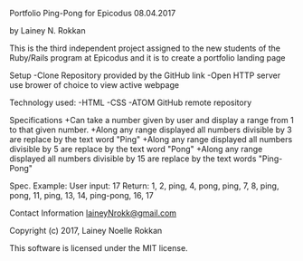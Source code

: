 Portfolio Ping-Pong for Epicodus 08.04.2017

by Lainey N. Rokkan

This is the third independent project assigned to the new students of the Ruby/Rails program at Epicodus and it is to create a portfolio landing page

Setup -Clone Repository provided by the GitHub link -Open HTTP server use brower of choice to view active webpage

Technology used: -HTML -CSS -ATOM GitHub remote repository

Specifications
  +Can take a number given by user and display a range from 1 to that given number.
  +Along any range displayed all numbers divisible by 3 are replace by the text word "Ping"
  +Along any range displayed all numbers divisible by 5 are replace by the text word "Pong"
  +Along any range displayed all numbers divisible by 15 are replace by the text words "Ping-Pong"

  Spec. Example:
    User input: 17
    Return: 1, 2, ping, 4, pong, ping, 7, 8, ping, pong, 11, ping, 13, 14, ping-pong, 16, 17

Contact Information laineyNrokk@gmail.com

Copyright (c) 2017, Lainey Noelle Rokkan

This software is licensed under the MIT license.
